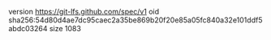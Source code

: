 version https://git-lfs.github.com/spec/v1
oid sha256:54d80d4ae7dc95caec2a35be869b20f20e85a05fc840a32e101ddf5abdc03264
size 1083
